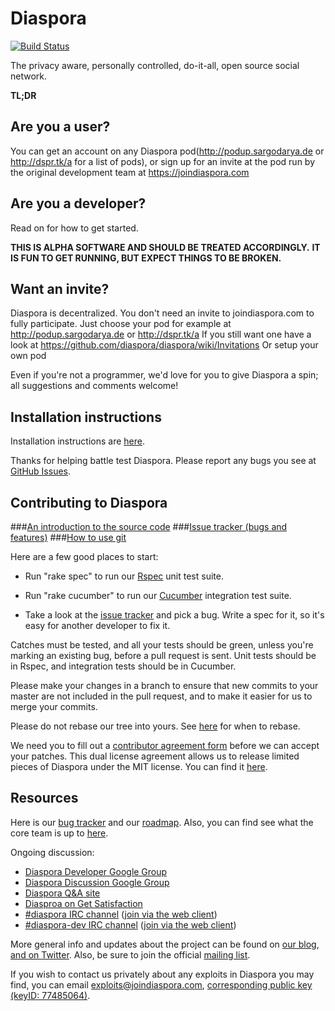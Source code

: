 # Diaspora
[![Build Status](https://secure.travis-ci.org/diasporg/diaspora.png)](http://travis-ci.org/diasporg/diaspora)

The privacy aware, personally controlled, do-it-all, open source social
network.


**TL;DR**

## Are you a user?
You can get an account on any Diaspora pod(http://podup.sargodarya.de or http://dspr.tk/a for a list of pods), or sign up for an invite
at the pod run by the original development team at https://joindiaspora.com

## Are you a developer?

Read on for how to get started.

**THIS IS ALPHA SOFTWARE AND SHOULD BE TREATED ACCORDINGLY.**
**IT IS FUN TO GET RUNNING, BUT EXPECT THINGS TO BE BROKEN.**

## Want an invite?

Diaspora is decentralized. You don't need an invite to joindiaspora.com to fully participate. Just choose your pod for example at http://podup.sargodarya.de or http://dspr.tk/a If you still want one have a look at https://github.com/diaspora/diaspora/wiki/Invitations Or setup your own pod 

Even if you're not a programmer, we'd love for you to give Diaspora a spin; all suggestions and comments welcome!


## Installation instructions

Installation instructions are [here](http://github.com/diaspora/diaspora/wiki/Installing-and-Running-Diaspora).

Thanks for helping battle test Diaspora.
Please report any bugs you see at [GitHub Issues](https://github.com/diaspora/diaspora/issues).

## Contributing to Diaspora

###[An introduction to the source code](http://github.com/diaspora/diaspora/wiki/An-Introduction-to-the-Diaspora-Source)
###[Issue tracker (bugs and features)](https://github.com/diaspora/diaspora/issues)
###[How to use git](http://github.com/diaspora/diaspora/wiki/Git-Workflow)

Here are a few good places to start:

- Run "rake spec" to run our [Rspec](http://blog.davidchelimsky.net/2007/05/14/an-introduction-to-rspec-part-i/) 
unit test suite.

- Run "rake cucumber" to run our [Cucumber](http://rubylearning.com/blog/2010/10/05/outside-in-development/)
integration test suite.

- Take a look at the [issue tracker](https://github.com/diaspora/diaspora/issues) and pick a bug.
Write a spec for it, so it's easy for another developer to fix it.

Catches must be tested, and all your tests should be green, 
unless you're marking an existing bug, before a pull request is sent.
Unit tests should be in Rspec, and integration tests should be in Cucumber.

Please make your changes in a branch to ensure that new commits to your master are 
not included in the pull request, and to make it easier for us to merge your commits.

Please do not rebase our tree into yours.
See [here](http://www.mail-archive.com/dri-devel@lists.sourceforge.net/msg39091.html)
for when to rebase.

We need you to fill out a
[contributor agreement form](https://spreadsheets.google.com/a/joindiaspora.com/spreadsheet/viewform?formkey=dFdRTnY0TGtfaklKQXZNUndsMlJ2eGc6MQ)
before we can accept your patches.  This dual license agreement allows
us to release limited pieces of Diaspora under the MIT license.  You can find it
[here](https://spreadsheets.google.com/a/joindiaspora.com/spreadsheet/viewform?formkey=dFdRTnY0TGtfaklKQXZNUndsMlJ2eGc6MQ).

## Resources

Here is our [bug tracker](https://github.com/diaspora/diaspora/issues) and our
[roadmap](https://github.com/diaspora/diaspora/wiki/Roadmap). Also, you can
find see what the core team is up to [here](http://www.pivotaltracker.com/projects/61641).


Ongoing discussion:

- [Diaspora Developer Google Group](http://groups.google.com/group/diaspora-dev)
- [Diaspora Discussion Google Group](http://groups.google.com/group/diaspora-discuss)
- [Diaspora Q&A site](http://diaspora.shapado.com/)
- [Diasproa on Get Satisfaction](http://getsatisfaction.com/diaspora/)
- [#diaspora IRC channel](irc://irc.freenode.net/#diaspora)
  ([join via the web client](http://webchat.freenode.net?channels=diaspora))
- [#diaspora-dev IRC channel](irc://irc.freenode.net/#diaspora-dev)
  ([join via the web client](http://webchat.freenode.net?channels=diaspora-dev))

More general info and updates about the project can be found on
[our blog](http://blog.joindiaspora.com),
[and on Twitter](http://twitter.com/joindiaspora).
Also, be sure to join the official [mailing list](http://eepurl.com/Vebk).

If you wish to contact us privately about any exploits in Diaspora you may
find, you can email
[exploits@joindiaspora.com](mailto:exploits@joindiaspora.com), [corresponding public key (keyID: 77485064)](http://pgp.mit.edu:11371/pks/lookup?op=vindex&search=0xCC6CAED977485064).

